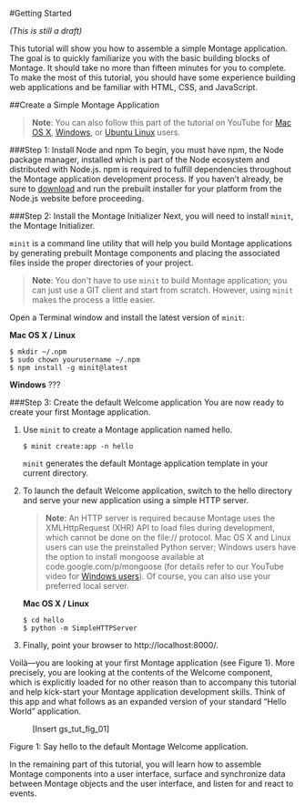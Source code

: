 #Getting Started

_(This is still a draft)_

This tutorial will show you how to assemble a simple Montage application. The goal is to quickly familiarize you with the basic building blocks of Montage. It should take no more than fifteen minutes for you to complete. To make the most of this tutorial, you should have some experience building web applications and be familiar with HTML, CSS, and JavaScript.

##Create a Simple Montage Application

>**Note**: You can also follow this part of the tutorial on YouTube for [Mac OS X](http://www.youtube.com/watch?v=JfT1ML200JI), [Windows](http://www.youtube.com/watch?v=HDOItFcfopY), or [Ubuntu Linux](http://www.youtube.com/watch?v=OcLN-zP3A00) users.

###Step 1: Install Node and npm
To begin, you must have npm, the Node package manager, installed which is part of the Node ecosystem and distributed with Node.js. npm is required to fulfill dependencies throughout the Montage application development process. If you haven’t already, be sure to [download](http://nodejs.org/download/) and run the prebuilt installer for your platform from the Node.js website before proceeding.

###Step 2: Install the Montage Initializer
Next, you will need to install `minit`, the Montage Initializer.

`minit` is a command line utility that will help you build Montage applications by generating prebuilt Montage components and placing the associated files inside the proper directories of your project. 

>**Note**: You don't have to use `minit` to build Montage application; you can just use a GIT client and start from scratch. However, using `minit` makes the process a little easier.

Open a Terminal window and install the latest version of `minit`:

**Mac OS X / Linux**

```
$ mkdir ~/.npm
$ sudo chown yourusername ~/.npm
$ npm install -g minit@latest
```

**Windows**
???

###Step 3: Create the default Welcome application
You are now ready to create your first Montage application. 

1. Use `minit` to create a Montage application named hello.

    ```
    $ minit create:app -n hello
    ```

    `minit` generates the default Montage application template in your current directory.

2. To launch the default Welcome application, switch to the hello directory and serve your new application using a simple HTTP server.

    >**Note**: An HTTP server is required because Montage uses the XMLHttpRequest (XHR) API to load files during development, which cannot be done on the file:// protocol. Mac OS X and Linux users can use the preinstalled Python server; Windows users have the option to install mongoose available at code.google.com/p/mongoose (for details refer to our YouTube video for [Windows users](http://www.youtube.com/watch?v=HDOItFcfopY)). Of course, you can also use your preferred local server.

    **Mac OS X / Linux**

    ```
    $ cd hello
    $ python -m SimpleHTTPServer
    ```

3. Finally, point your browser to http://localhost:8000/. 

Voilà—you are looking at your first Montage application (see Figure 1). More precisely, you are looking at the contents of the Welcome component, which is explicitly loaded for no other reason than to accompany this tutorial and help kick-start your Montage application development skills. Think of this app and what follows as an expanded version of your standard “Hello World” application.

<figure>
[Insert gs_tut_fig_01]
</figure>
<figcaption>Figure 1: Say hello to the default Montage Welcome application.</figcaption> 

In the remaining part of this tutorial, you will learn how to assemble Montage components into a user interface, surface and synchronize data between Montage objects and the user interface, and listen for and react to events.